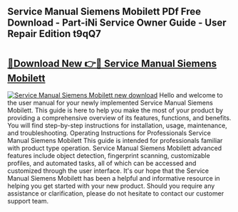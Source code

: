 ## Service Manual Siemens Mobilett PDf Free Download - Part-iNi Service Owner Guide - User Repair Edition t9qQ7

# <h2><a href="http://bc53896.oget.top/?id=Service+Manual+Siemens+Mobilett">🔗Download New 👉🔴 Service Manual Siemens Mobilett</a></h2>

[![Service Manual Siemens Mobilett new download](https://i.imgur.com/5g1atiW.png)](http://bc53896.oget.top/?id=Service+Manual+Siemens+Mobilett)
Hello and welcome to the user manual for your newly implemented Service Manual Siemens Mobilett. This guide is here to help you make the most of your product by providing a comprehensive overview of its features, functions, and benefits. You will find step-by-step instructions for installation, usage, maintenance, and troubleshooting. Operating Instructions for Professionals Service Manual Siemens Mobilett This guide is intended for professionals familiar with product type operation. Service Manual Siemens Mobilett advanced features include object detection, fingerprint scanning, customizable profiles, and automated tasks, all of which can be accessed and customized through the user interface. It's our hope that the Service Manual Siemens Mobilett has been a helpful and informative resource in helping you get started with your new product. Should you require any assistance or clarification, please do not hesitate to contact our customer support team.
